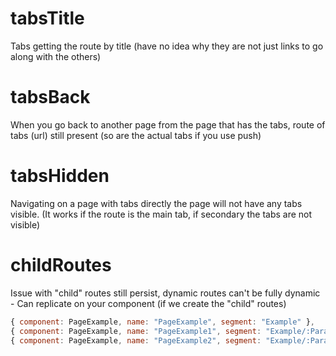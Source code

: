 # tabsTitle

Tabs getting the route by title (have no idea why they are not just links to go along with the others)

# tabsBack

When you go back to another page from the page that has the tabs, route of tabs (url) still present (so are the actual tabs if you use push)

# tabsHidden
Navigating on a page with tabs directly the page will not have any tabs visible. (It works if the route is the main tab, if secondary the tabs are not visible)

# childRoutes

Issue with "child" routes still persist, dynamic routes can't be fully dynamic - Can replicate on your component (if we create the "child" routes)

```javascript
{ component: PageExample, name: "PageExample", segment: "Example" },
{ component: PageExample, name: "PageExample1", segment: "Example/:Param" },
{ component: PageExample, name: "PageExample2", segment: "Example/:Param/:Param1" },
```
